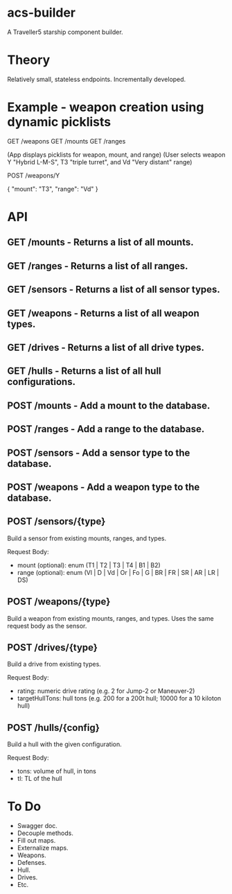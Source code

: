 # acs-builder

A Traveller5 starship component builder.

# Theory

Relatively small, stateless endpoints.
Incrementally developed.

# Example - weapon creation using dynamic picklists

GET /weapons
GET /mounts
GET /ranges

(App displays picklists for weapon, mount, and range)
(User selects weapon Y "Hybrid L-M-S", T3 "triple turret", and Vd "Very distant" range)

POST /weapons/Y

{
   "mount": "T3",
   "range": "Vd"
}


# API

## GET /mounts - Returns a list of all mounts.
## GET /ranges - Returns a list of all ranges.
## GET /sensors - Returns a list of all sensor types.
## GET /weapons - Returns a list of all weapon types.
## GET /drives - Returns a list of all drive types.
## GET /hulls - Returns a list of all hull configurations.

## POST /mounts - Add a mount to the database.
## POST /ranges - Add a range to the database.
## POST /sensors - Add a sensor type to the database.
## POST /weapons - Add a weapon type to the database.

## POST /sensors/{type}

Build a sensor from existing mounts, ranges, and types.

Request Body:

- mount (optional): enum (T1 | T2 | T3 | T4 | B1 | B2)
- range (optional): enum (Vl | D | Vd | Or | Fo | G | BR | FR | SR | AR | LR | DS)

## POST /weapons/{type}
 
Build a weapon from existing mounts, ranges, and types.  Uses the same request body as the sensor.

## POST /drives/{type}

Build a drive from existing types.  

Request Body:

- rating: numeric drive rating (e.g. 2 for Jump-2 or Maneuver-2)
- targetHullTons: hull tons (e.g. 200 for a 200t hull; 10000 for a 10 kiloton hull)

## POST /hulls/{config}

Build a hull with the given configuration.

Request Body:

- tons: volume of hull, in tons
- tl: TL of the hull


# To Do

- Swagger doc.
- Decouple methods.
- Fill out maps.
- Externalize maps.
- Weapons.
- Defenses.
- Hull.
- Drives.
- Etc.

